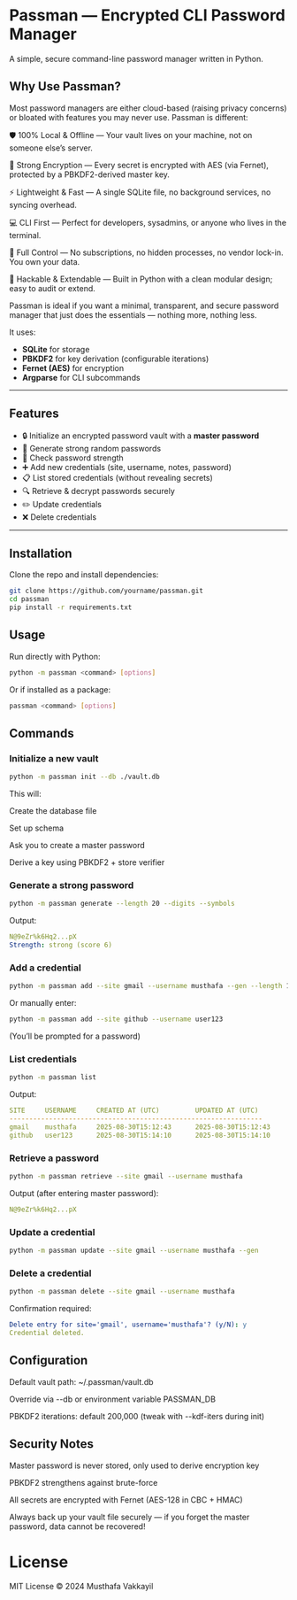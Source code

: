 # Passman — Encrypted CLI Password Manager

A simple, secure command-line password manager written in Python.  

## Why Use Passman?

Most password managers are either cloud-based (raising privacy concerns) or bloated with features you may never use. Passman is different:

🛡️ 100% Local & Offline — Your vault lives on your machine, not on someone else’s server.

🔐 Strong Encryption — Every secret is encrypted with AES (via Fernet), protected by a PBKDF2-derived master key.

⚡ Lightweight & Fast — A single SQLite file, no background services, no syncing overhead.

💻 CLI First — Perfect for developers, sysadmins, or anyone who lives in the terminal.

🔑 Full Control — No subscriptions, no hidden processes, no vendor lock-in. You own your data.

🧩 Hackable & Extendable — Built in Python with a clean modular design; easy to audit or extend.

Passman is ideal if you want a minimal, transparent, and secure password manager that just does the essentials — nothing more, nothing less.

It uses:

- **SQLite** for storage
- **PBKDF2** for key derivation (configurable iterations)
- **Fernet (AES)** for encryption
- **Argparse** for CLI subcommands

---

## Features

- 🔒 Initialize an encrypted password vault with a **master password**
- 🔑 Generate strong random passwords
- 📝 Check password strength
- ➕ Add new credentials (site, username, notes, password)
- 📋 List stored credentials (without revealing secrets)
- 🔍 Retrieve & decrypt passwords securely
- ✏️ Update credentials
- ❌ Delete credentials

---

## Installation

Clone the repo and install dependencies:

```bash
git clone https://github.com/yourname/passman.git
cd passman
pip install -r requirements.txt
```

## Usage

Run directly with Python:

```bash
python -m passman <command> [options]
```


Or if installed as a package:

```bash
passman <command> [options]
```

## Commands

### Initialize a new vault

```bash
python -m passman init --db ./vault.db
```

This will:

Create the database file

Set up schema

Ask you to create a master password

Derive a key using PBKDF2 + store verifier

### Generate a strong password

```bash
python -m passman generate --length 20 --digits --symbols
```


Output:

```yaml
N@9eZr%k6Hq2...pX
Strength: strong (score 6)
```

### Add a credential
```bash
python -m passman add --site gmail --username musthafa --gen --length 18 --digits --symbols
```


Or manually enter:
```bash
python -m passman add --site github --username user123
```


(You’ll be prompted for a password)

### List credentials
```bash
python -m passman list
```

Output:

```yaml
SITE     USERNAME     CREATED AT (UTC)         UPDATED AT (UTC)
----------------------------------------------------------------
gmail    musthafa     2025-08-30T15:12:43      2025-08-30T15:12:43
github   user123      2025-08-30T15:14:10      2025-08-30T15:14:10
```

### Retrieve a password
```bash
python -m passman retrieve --site gmail --username musthafa
```


Output (after entering master password):

```yaml
N@9eZr%k6Hq2...pX
```

### Update a credential
```bash
python -m passman update --site gmail --username musthafa --gen
```

### Delete a credential
```bash
python -m passman delete --site gmail --username musthafa
```

Confirmation required:

```yaml
Delete entry for site='gmail', username='musthafa'? (y/N): y
Credential deleted.
```

## Configuration

Default vault path: ~/.passman/vault.db

Override via --db or environment variable PASSMAN_DB

PBKDF2 iterations: default 200,000 (tweak with --kdf-iters during init)

## Security Notes

Master password is never stored, only used to derive encryption key

PBKDF2 strengthens against brute-force

All secrets are encrypted with Fernet (AES-128 in CBC + HMAC)

Always back up your vault file securely — if you forget the master password, data cannot be recovered!

# License

MIT License © 2024 Musthafa Vakkayil
